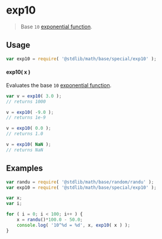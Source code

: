 exp10
===

> Base `10` [exponential function][exponential-function].


<section class="usage">

## Usage

``` javascript
var exp10 = require( '@stdlib/math/base/special/exp10' );
```

#### exp10( x )

Evaluates the base `10` [exponential function][exponential-function].

``` javascript
var v = exp10( 3.0 );
// returns 1000

v = exp10( -9.0 );
// returns 1e-9

v = exp10( 0.0 );
// returns 1.0

v = exp10( NaN );
// returns NaN
```

<!-- </usage> -->


<section class="examples">

## Examples

``` javascript
var randu = require( '@stdlib/math/base/random/randu' );
var exp10 = require( '@stdlib/math/base/special/exp10' );

var x;
var i;

for ( i = 0; i < 100; i++ ) {
    x = randu()*100.0 - 50.0;
    console.log( '10^%d = %d', x, exp10( x ) );
}
```

<!-- </examples> -->


<section class="links">

[exponential-function]: https://en.wikipedia.org/wiki/Exponential_function

<!-- </links> -->
